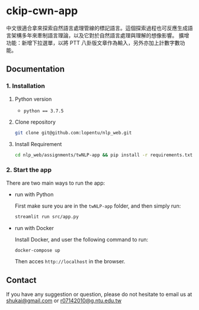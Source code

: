 # **ckip-cwn-app**
中文很適合拿來探索自然語言處理管線的標記語言。這個探索過程也可反應生成語言架構多年來牽制語言理論，以及它對於自然語言處理與理解的想像影響。
擴增功能：新增下拉選單，以將 PTT 八卦版文章作為輸入，另外亦加上計數字數功能。

## **Documentation**
### 1. Installation

1. Python version
   * `python == 3.7.5`

2. Clone repository

    ```bash
    git clone git@github.com:lopentu/nlp_web.git
    ```

3. Install Requirement
    ```bash
    cd nlp_web/assignments/twNLP-app && pip install -r requirements.txt      
    ```


### 2. Start the app
There are two main ways to run the app:

- run with Python 

  First make sure you are in the `twNLP-app` folder, and then simply run:

  ```bash 
  streamlit run src/app.py
  ```

- run with Docker
  
  Install Docker, and user the following command to run:
  
  ```bash
  docker-compose up
  ```

  Then acces `http://localhost` in the browser.


## Contact
If you have any suggestion or question, please do not hesitate to email us at shukai@gmail.com or r07142010@g.ntu.edu.tw
